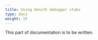 ```yaml
---
title: Using Xenith debugger stubs
type: docs
weight: 15
---
```


This part of documentation is to be written.
